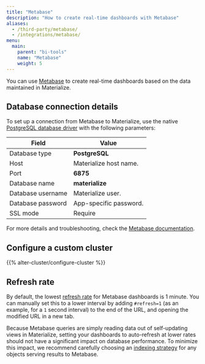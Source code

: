 ```yaml
---
title: "Metabase"
description: "How to create real-time dashboards with Metabase"
aliases:
  - /third-party/metabase/
  - /integrations/metabase/
menu:
  main:
    parent: "bi-tools"
    name: "Metabase"
    weight: 5
---
```


You can use [Metabase](https://www.metabase.com/) to create real-time dashboards
based on the data maintained in Materialize.

## Database connection details

To set up a connection from Metabase to Materialize, use the native
[PostgreSQL database driver](https://www.metabase.com/docs/latest/administration-guide/databases/postgresql.html)
with the following parameters:

Field             | Value
----------------- | ----------------
Database type     | **PostgreSQL**
Host              | Materialize host name.
Port              | **6875**
Database name     | **materialize**
Database username | Materialize user.
Database password | App-specific password.
SSL mode          | Require

For more details and troubleshooting, check the
[Metabase documentation](https://www.metabase.com/docs/latest/administration-guide/databases/postgresql.html).

## Configure a custom cluster

{{% alter-cluster/configure-cluster %}}

## Refresh rate

By default, the lowest [refresh rate](https://www.metabase.com/docs/latest/users-guide/07-dashboards.html#auto-refresh)
for Metabase dashboards is 1 minute. You can manually set this to a lower
interval by adding `#refresh=1` (as an example, for a `1` second interval) to
the end of the URL, and opening the modified URL in a new tab.

Because Metabase queries are simply reading data out of self-updating views in
Materialize, setting your dashboards to auto-refresh at lower rates should not
have a significant impact on database performance. To minimize this impact, we
recommend carefully choosing an [indexing strategy](/sql/create-index/)
for any objects serving results to Metabase.

[//]: # "TODO(morsapaes) Once we revamp quickstarts, add Related pages section
pointing to a quickstart that uses Metabase"
